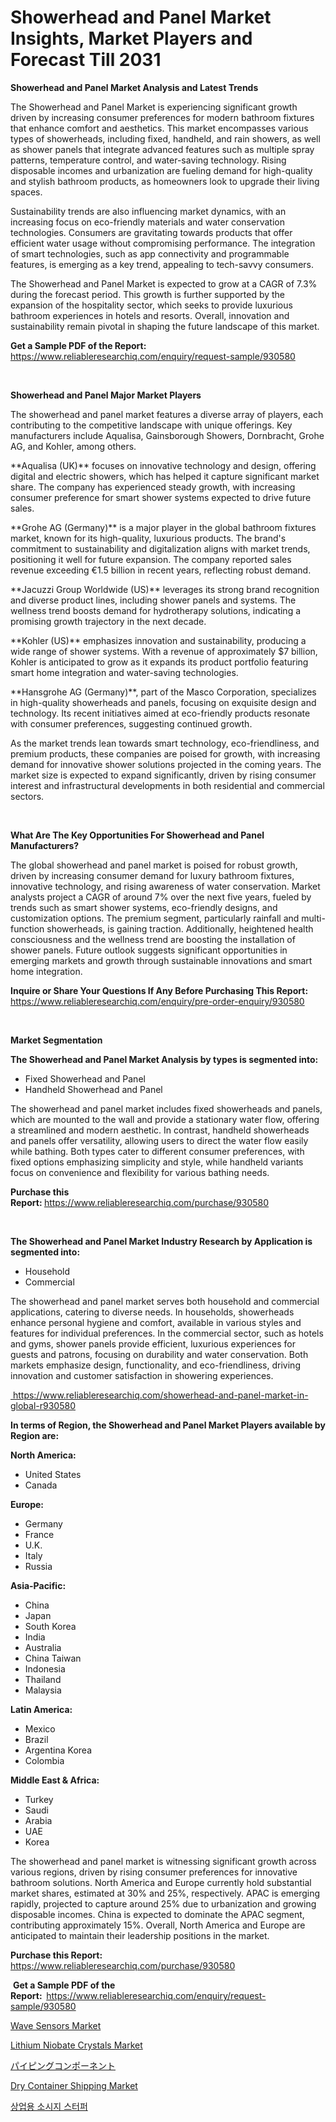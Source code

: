 <p><h1>Showerhead and Panel Market Insights, Market Players and Forecast Till 2031</h1></p><p><strong>Showerhead and Panel Market Analysis and Latest Trends</strong></p>
<p><p>The Showerhead and Panel Market is experiencing significant growth driven by increasing consumer preferences for modern bathroom fixtures that enhance comfort and aesthetics. This market encompasses various types of showerheads, including fixed, handheld, and rain showers, as well as shower panels that integrate advanced features such as multiple spray patterns, temperature control, and water-saving technology. Rising disposable incomes and urbanization are fueling demand for high-quality and stylish bathroom products, as homeowners look to upgrade their living spaces.</p><p>Sustainability trends are also influencing market dynamics, with an increasing focus on eco-friendly materials and water conservation technologies. Consumers are gravitating towards products that offer efficient water usage without compromising performance. The integration of smart technologies, such as app connectivity and programmable features, is emerging as a key trend, appealing to tech-savvy consumers.</p><p>The Showerhead and Panel Market is expected to grow at a CAGR of 7.3% during the forecast period. This growth is further supported by the expansion of the hospitality sector, which seeks to provide luxurious bathroom experiences in hotels and resorts. Overall, innovation and sustainability remain pivotal in shaping the future landscape of this market.</p></p>
<p><strong>Get a Sample PDF of the Report:&nbsp;</strong> <a href="https://www.reliableresearchiq.com/enquiry/request-sample/930580">https://www.reliableresearchiq.com/enquiry/request-sample/930580</a></p>
<p>&nbsp;</p>
<p><strong>Showerhead and Panel Major Market Players</strong></p>
<p><p>The showerhead and panel market features a diverse array of players, each contributing to the competitive landscape with unique offerings. Key manufacturers include Aqualisa, Gainsborough Showers, Dornbracht, Grohe AG, and Kohler, among others. </p><p>**Aqualisa (UK)** focuses on innovative technology and design, offering digital and electric showers, which has helped it capture significant market share. The company has experienced steady growth, with increasing consumer preference for smart shower systems expected to drive future sales.</p><p>**Grohe AG (Germany)** is a major player in the global bathroom fixtures market, known for its high-quality, luxurious products. The brand's commitment to sustainability and digitalization aligns with market trends, positioning it well for future expansion. The company reported sales revenue exceeding €1.5 billion in recent years, reflecting robust demand.</p><p>**Jacuzzi Group Worldwide (US)** leverages its strong brand recognition and diverse product lines, including shower panels and systems. The wellness trend boosts demand for hydrotherapy solutions, indicating a promising growth trajectory in the next decade.</p><p>**Kohler (US)** emphasizes innovation and sustainability, producing a wide range of shower systems. With a revenue of approximately $7 billion, Kohler is anticipated to grow as it expands its product portfolio featuring smart home integration and water-saving technologies.</p><p>**Hansgrohe AG (Germany)**, part of the Masco Corporation, specializes in high-quality showerheads and panels, focusing on exquisite design and technology. Its recent initiatives aimed at eco-friendly products resonate with consumer preferences, suggesting continued growth.</p><p>As the market trends lean towards smart technology, eco-friendliness, and premium products, these companies are poised for growth, with increasing demand for innovative shower solutions projected in the coming years. The market size is expected to expand significantly, driven by rising consumer interest and infrastructural developments in both residential and commercial sectors.</p></p>
<p>&nbsp;</p>
<p><strong>What Are The Key Opportunities For Showerhead and Panel Manufacturers?</strong></p>
<p><p>The global showerhead and panel market is poised for robust growth, driven by increasing consumer demand for luxury bathroom fixtures, innovative technology, and rising awareness of water conservation. Market analysts project a CAGR of around 7% over the next five years, fueled by trends such as smart shower systems, eco-friendly designs, and customization options. The premium segment, particularly rainfall and multi-function showerheads, is gaining traction. Additionally, heightened health consciousness and the wellness trend are boosting the installation of shower panels. Future outlook suggests significant opportunities in emerging markets and growth through sustainable innovations and smart home integration.</p></p>
<p><strong>Inquire or Share Your Questions If Any Before Purchasing This Report:</strong> <a href="https://www.reliableresearchiq.com/enquiry/pre-order-enquiry/930580">https://www.reliableresearchiq.com/enquiry/pre-order-enquiry/930580</a></p>
<p>&nbsp;</p>
<p><strong>Market Segmentation</strong></p>
<p><strong>The Showerhead and Panel Market Analysis by types is segmented into:</strong></p>
<p><ul><li>Fixed Showerhead and Panel</li><li>Handheld Showerhead and Panel</li></ul></p>
<p><p>The showerhead and panel market includes fixed showerheads and panels, which are mounted to the wall and provide a stationary water flow, offering a streamlined and modern aesthetic. In contrast, handheld showerheads and panels offer versatility, allowing users to direct the water flow easily while bathing. Both types cater to different consumer preferences, with fixed options emphasizing simplicity and style, while handheld variants focus on convenience and flexibility for various bathing needs.</p></p>
<p><strong>Purchase this Report:&nbsp;</strong><a href="https://www.reliableresearchiq.com/purchase/930580">https://www.reliableresearchiq.com/purchase/930580</a></p>
<p>&nbsp;</p>
<p><strong>The Showerhead and Panel Market Industry Research by Application is segmented into:</strong></p>
<p><ul><li>Household</li><li>Commercial</li></ul></p>
<p><p>The showerhead and panel market serves both household and commercial applications, catering to diverse needs. In households, showerheads enhance personal hygiene and comfort, available in various styles and features for individual preferences. In the commercial sector, such as hotels and gyms, shower panels provide efficient, luxurious experiences for guests and patrons, focusing on durability and water conservation. Both markets emphasize design, functionality, and eco-friendliness, driving innovation and customer satisfaction in showering experiences.</p></p>
<p><a href="https://www.reliableresearchiq.com/showerhead-and-panel-market-in-global-r930580">&nbsp;https://www.reliableresearchiq.com/showerhead-and-panel-market-in-global-r930580</a></p>
<p><strong>In terms of Region, the Showerhead and Panel Market Players available by Region are:</strong></p>
<p>
    <p> <strong> North America: </strong>
        <ul>
            <li>United States</li>
            <li>Canada</li>
        </ul>
        </p> 
    <p> <strong> Europe: </strong>
        <ul>
            <li>Germany</li>
            <li>France</li>
            <li>U.K.</li>
            <li>Italy</li>
            <li>Russia</li>
        </ul>
        </p> 
    <p> <strong> Asia-Pacific: </strong>
        <ul>
            <li>China</li>
            <li>Japan</li>
            <li>South Korea</li>
            <li>India</li>
            <li>Australia</li>
            <li>China Taiwan</li>
            <li>Indonesia</li>
            <li>Thailand</li>
            <li>Malaysia</li>
        </ul>
        </p> 
    <p> <strong> Latin America: </strong>
        <ul>
            <li>Mexico</li>
            <li>Brazil</li>
            <li>Argentina Korea</li>
            <li>Colombia</li>
        </ul>
        </p> 
    <p> <strong> Middle East & Africa: </strong>
        <ul>
            <li>Turkey</li>
            <li>Saudi</li>
            <li>Arabia</li>
            <li>UAE</li>
            <li>Korea</li>
        </ul>
    </p>
    </p>
<p><p>The showerhead and panel market is witnessing significant growth across various regions, driven by rising consumer preferences for innovative bathroom solutions. North America and Europe currently hold substantial market shares, estimated at 30% and 25%, respectively. APAC is emerging rapidly, projected to capture around 25% due to urbanization and growing disposable incomes. China is expected to dominate the APAC segment, contributing approximately 15%. Overall, North America and Europe are anticipated to maintain their leadership positions in the market.</p></p>
<p><strong>Purchase this Report: </strong><a href="https://www.reliableresearchiq.com/purchase/930580">https://www.reliableresearchiq.com/purchase/930580</a></p>
<p>&nbsp;<strong>Get a Sample PDF of the Report:&nbsp;&nbsp;</strong><a href="https://www.reliableresearchiq.com/enquiry/request-sample/930580">https://www.reliableresearchiq.com/enquiry/request-sample/930580</a></p>
<p><strong></strong></p>
<p><p><a href="https://medium.com/@joann3ajg/the-wave-sensors-market-prioritizes-cost-control-and-efficiency-enhancement-578377f913ed?postPublishedType=initial">Wave Sensors Market</a></p><p><a href="https://issuu.com/reportprime-2/docs/lithium-niobate-crystals-market-siz_92acaa267d5421">Lithium Niobate Crystals Market</a></p><p><a href="https://medium.com/@janrona788520/piping-components-market-%E3%81%AF-%E3%82%B3%E3%82%B9%E3%83%88%E7%AE%A1%E7%90%86%E3%81%A8%E5%8A%B9%E7%8E%87%E5%90%91%E4%B8%8A%E3%82%92%E5%84%AA%E5%85%88%E3%81%97%E3%81%BE%E3%81%99-%E3%81%95%E3%82%89%E3%81%AB-%E5%A0%B1%E5%91%8A%E6%9B%B8%E3%81%AF%E5%B8%82%E5%A0%B4%E3%81%AE%E9%9C%80%E8%A6%81%E9%9D%A2%E3%81%A8%E4%BE%9B%E7%B5%A6%E9%9D%A2%E3%81%AE%E4%B8%A1%E6%96%B9%E3%82%92%E3%82%AB%E3%83%90%E3%83%BC%E3%81%97%E3%81%A6%E3%81%84%E3%81%BE%E3%81%99-piping-components-%E5%B8%82%E5%A0%B4%E3%81%AF-fd0216226c2e">パイピングコンポーネント</a></p><p><a href="https://medium.com/@joann3ajg/the-global-dry-container-shipping-market-is-expected-to-witness-a-compound-annual-growth-rate-7f3c91425a26">Dry Container Shipping Market</a></p><p><a href="https://medium.com/@joydelacr54/%EC%83%81%EC%97%85%EC%9A%A9-%EC%86%8C%EC%8B%9C%EC%A7%80-%EC%B6%A9%EC%A0%84%EA%B8%B0-%EC%8B%9C%EC%9E%A5-%EB%8F%99%ED%96%A5-%ED%83%90%EC%83%89-%EA%B8%80%EB%A1%9C%EB%B2%8C-%ED%8A%B8%EB%A0%8C%EB%93%9C-%EB%B0%8F-%ED%96%A5%ED%9B%84-%EC%84%B1%EC%9E%A5-%EC%A0%84%EB%A7%9D-2024-2031-147-%ED%8E%98%EC%9D%B4%EC%A7%80%EC%97%90-%EA%B1%B8%EC%B3%90-%EB%8B%A4%EB%A3%A8%EC%96%B4%EC%A7%90-5cf05871333f">상업용 소시지 스터퍼</a></p></p>